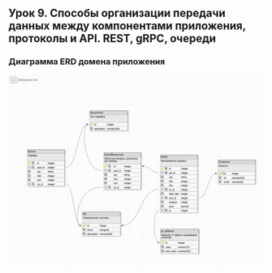 ## Урок 9. Способы организации передачи данных между компонентами приложения, протоколы и API. REST, gRPC, очереди

### Диаграмма ERD домена приложения

<img src= "ERD.png" alt="ERD diagram" style="width:800px;"/>
